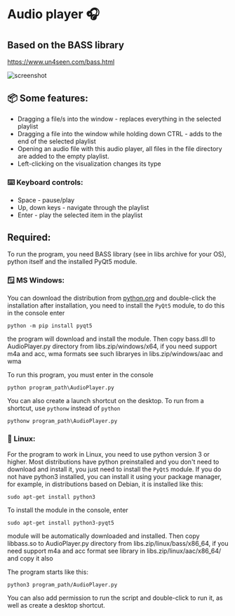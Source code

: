 # Audio player 🎧
## Based on the BASS library
https://www.un4seen.com/bass.html

![screenshot](https://gitlab.com/GennadiyVick/audioplayer/raw/master/image.png)
## 📦 Some features:
- Dragging a file/s into the window - replaces everything in the selected playlist
- Dragging a file into the window while holding down CTRL - adds to the end of the selected playlist
- Opening an audio file with this audio player, all files in the file directory are added to the empty playlist.
- Left-clicking on the visualization changes its type
### ⌨️ Keyboard controls:
- Space - pause/play
- Up, down keys - navigate through the playlist
- Enter - play the selected item in the playlist
## Required:
To run the program, you need BASS library (see in libs archive for your OS), python itself and the installed PyQt5 module.

### 🪟 MS Windows:
You can download the distribution from [python.org](https://www.python.org/downloads/) and double-click the installation
after installation, you need to install the `PyQt5` module, to do this in the console enter 
```console
python -m pip install pyqt5
```
the program will download and install the module.
Then copy bass.dll to AudioPlayer.py directory from libs.zip/windows/x64, if you need support m4a and acc, wma formats see such libraryes in libs.zip/windows/aac and wma

To run this program, you must enter in the console
```console
python program_path\AudioPlayer.py
```
You can also create a launch shortcut on the desktop.
To run from a shortcut, use `pythonw` instead of `python`
```console
pythonw program_path\AudioPlayer.py
```

### 🐧 Linux:
For the program to work in Linux, you need to use python version 3 or higher.
Most distributions have python preinstalled and you don't need to download and install it, 
you just need to install the `PyQt5` module.
If you do not have python3 installed, you can install it using your package manager, 
for example, in distributions based on Debian, it is installed like this:
```console
sudo apt-get install python3
```
To install the module in the console, enter
```console
sudo apt-get install python3-pyqt5
```
module will be automatically downloaded and installed.
Then copy libbass.so to AudioPlayer.py directory from libs.zip/linux/bass/x86_64, if you need support m4a and acc format see library in libs.zip/linux/aac/x86_64/ and copy it also

The program starts like this:
```console
python3 program_path/AudioPlayer.py
```
You can also add permission to run the script and double-click to run it, as well as create a desktop shortcut.

